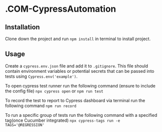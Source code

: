 # .COM-CypressAutomation

## Installation
Clone down the project and run `npm install` in terminal to install project.

## Usage
Create a `cypress.env.json` file and add it to `.gitignore`. This file should contain environment variables or potential secrets that can be passed into tests using `Cypress.env('example')`.

To open cypress test runner run the following command (ensure to include the config file)
`npx cypress open` or `npm run test`

To record the test to report to Cypress dashboard via terminal run the following command
`npm run record`

To run a specific group of tests run the following command with a specified tag(once Cucumber integrated)
`npx cypress-tags run -e TAGS='@REGRESSION'`